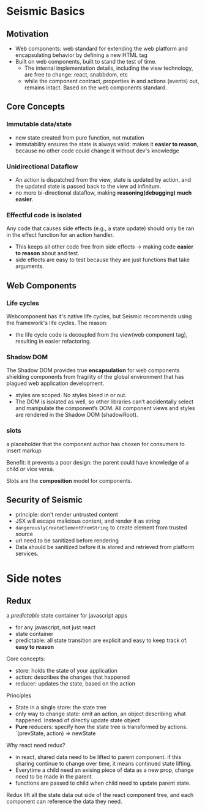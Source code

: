 # Seismic Basics

## Motivation
* Web components: web standard for extending the web platform and encapsulating behavior by defining a new HTML tag
* Built on web components, built to stand the test of time.
    - The internal implementation details, including the view technology, are free to change: react, snabbdom, etc
    - while the component contract, properties in and actions (events) out, remains intact. Based on the web components standard.

## Core Concepts
### Immutable data/state
* new state created from pure function, not mutation
* immutability ensures the state is always valid: makes it **easier to reason**, because no other code could change it without dev's knowledge

### Unidirectional Dataflow
* An action is dispatched from the view, state is updated by action, and the updated state is passed back to the view ad infinitum.
* no more bi-directional dataflow, making **reasoning(debugging) much easier**. 

### Effectful code is isolated
Any code that causes side effects (e.g., a state update) should only be ran in the effect function for an action handler.
* This keeps all other code free from side effects -> making code **easier to reason** about and test.
* side effects are easy to test because they are just functions that take arguments.

## Web Components
### Life cycles
Webcomponent has it's native life cycles, but Seismic recommends using the framework's life cycles. The reason:
* the life cycle code is decoupled from the view(web component tag), resulting in easier refactoring.

### Shadow DOM
The Shadow DOM provides true **encapsulation** for web components shielding components from fragility of the global environment that has plagued web application development. 
* styles are scoped. No styles bleed in or out.
* The DOM is isolated as well, so other libraries can’t accidentally select and manipulate the component’s DOM. All component views and styles are rendered in the Shadow DOM (shadowRoot).


### slots
a placeholder that the component author has chosen for consumers to insert markup

Benefit: it prevents a poor design: the parent could have knowledge of a child or vice versa. 

Slots are the **composition** model for components.

## Security of Seismic
* principle: don't render untrusted content
* JSX will escape malicious content, and render it as string
* `dangerouslyCreateElementFromString` to create element from trusted source
* url need to be sanitized before rendering
* Data should be sanitized before it is stored and retrieved from platform services. 


# Side notes
## Redux 
a *predictable* state container for javascript apps
* for any javascript, not just react
* state container
* predictable: all state transition are explicit and easy to keep track of. **easy to reason**

Core concepts:
* store: holds the state of your application
* action: describes the changes that happened 
* reducer: updates the state, based on the action

Principles
* State in a single store: the state tree
* only way to change state: emit an action, an object describing what happened. Instead of directly update state object
* **Pure** reducers: specify how the state tree is transformed by actions. `(prevState, action) => newState

Why react need redux?
* in react, shared data need to be lifted to parent component. if this sharing continue to change over time, it means continued state lifting.
* Everytime a child need an exising piece of data as a new prop, change need to be made in the parent. 
* functions are passed to child when child need to update parent state.

Redux lift all the state data out side of the react component tree, and each component can reference the data they need. 